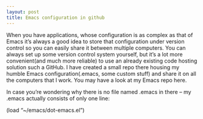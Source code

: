 ```yaml
---
layout: post
title: Emacs configuration in github
---
```


When you have applications, whose configuration is as complex as that
of Emacs it’s always a good idea to store that configuration under
version control so you can easily share it between multiple
computers. You can always set up some version control system yourself,
but it’s a lot more convenient(and much more reliable) to use an
already existing code hosting solution such a GitHub. I have created a
small repo there housing my humble Emacs configuration(.emacs, some
custom stuff) and share it on all the computers that I work. You may
have a look at my Emacs repo here.

In case you’re wondering why there is no file named .emacs in there – my .emacs actually consists of only one line:

(load “~/emacs/dot-emacs.el”)

